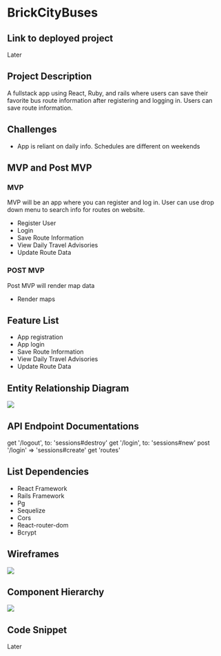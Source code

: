 # BrickCityBuses

## Link to deployed project
Later

## Project Description
A fullstack app using React, Ruby, and rails where users can save their favorite bus route information after registering and logging in. Users can save route information.

## Challenges
- App is reliant on daily info. Schedules are different on weekends

## MVP and Post MVP
### MVP
MVP will be an app where you can register and log in. User can use drop down menu to search info for routes on website.

- Register User
- Login
- Save Route Information
- View Daily Travel Advisories
- Update Route Data

### POST MVP
Post MVP will render map data
- Render maps

## Feature List
- App registration
- App login
- Save Route Information
- View Daily Travel Advisories
- Update Route Data

## Entity Relationship Diagram
![](https://trello-attachments.s3.amazonaws.com/5cab4a3da1a85d685b7b6237/5cab4a8b32d44b2d7b424c8b/ac4b1e8ac97649fe93ed500bd40806c5/erd.jpg)

## API Endpoint Documentations
 get '/logout', to: 'sessions#destroy'
    get '/login', to: 'sessions#new'
    post '/login' => 'sessions#create'
    get 'routes'

## List Dependencies
- React Framework
- Rails Framework
- Pg
- Sequelize
- Cors
- React-router-dom
- Bcrypt

## Wireframes
![](https://trello-attachments.s3.amazonaws.com/5cab4a3da1a85d685b7b6237/5cab4a8b32d44b2d7b424c8b/e716be64002c480c3b170b24cb755a41/Wireframes.jpg)

## Component Hierarchy
![](https://trello-attachments.s3.amazonaws.com/5cab4a3da1a85d685b7b6237/5cab4a8b32d44b2d7b424c8b/4fb39df51fce438ec728cf23921ef269/fouryapp.jpg)

## Code Snippet
Later
